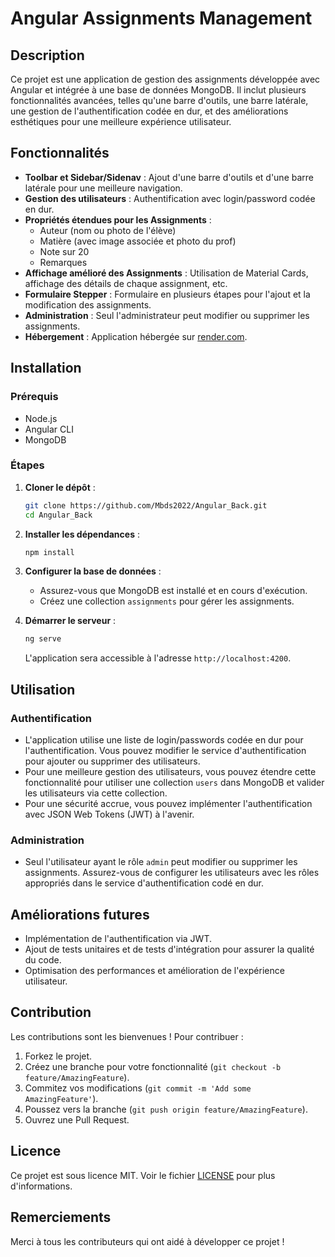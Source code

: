 # Angular Assignments Management

## Description

Ce projet est une application de gestion des assignments développée avec Angular et intégrée à une base de données MongoDB. Il inclut plusieurs fonctionnalités avancées, telles qu'une barre d'outils, une barre latérale, une gestion de l'authentification codée en dur, et des améliorations esthétiques pour une meilleure expérience utilisateur.

## Fonctionnalités

- **Toolbar et Sidebar/Sidenav** : Ajout d'une barre d'outils et d'une barre latérale pour une meilleure navigation.
- **Gestion des utilisateurs** : Authentification avec login/password codée en dur.
- **Propriétés étendues pour les Assignments** :
  - Auteur (nom ou photo de l'élève)
  - Matière (avec image associée et photo du prof)
  - Note sur 20
  - Remarques
- **Affichage amélioré des Assignments** : Utilisation de Material Cards, affichage des détails de chaque assignment, etc.
- **Formulaire Stepper** : Formulaire en plusieurs étapes pour l'ajout et la modification des assignments.
- **Administration** : Seul l'administrateur peut modifier ou supprimer les assignments.
- **Hébergement** : Application hébergée sur [render.com](https://render.com).

## Installation

### Prérequis

- Node.js
- Angular CLI
- MongoDB

### Étapes

1. **Cloner le dépôt** :

    ```bash
    git clone https://github.com/Mbds2022/Angular_Back.git
    cd Angular_Back
    ```

2. **Installer les dépendances** :

    ```bash
    npm install
    ```

3. **Configurer la base de données** :

    - Assurez-vous que MongoDB est installé et en cours d'exécution.
    - Créez une collection `assignments` pour gérer les assignments.

4. **Démarrer le serveur** :

    ```bash
    ng serve
    ```

    L'application sera accessible à l'adresse `http://localhost:4200`.

## Utilisation

### Authentification

- L'application utilise une liste de login/passwords codée en dur pour l'authentification. Vous pouvez modifier le service d'authentification pour ajouter ou supprimer des utilisateurs.
- Pour une meilleure gestion des utilisateurs, vous pouvez étendre cette fonctionnalité pour utiliser une collection `users` dans MongoDB et valider les utilisateurs via cette collection.
- Pour une sécurité accrue, vous pouvez implémenter l'authentification avec JSON Web Tokens (JWT) à l'avenir.

### Administration

- Seul l'utilisateur ayant le rôle `admin` peut modifier ou supprimer les assignments. Assurez-vous de configurer les utilisateurs avec les rôles appropriés dans le service d'authentification codé en dur.

## Améliorations futures

- Implémentation de l'authentification via JWT.
- Ajout de tests unitaires et de tests d'intégration pour assurer la qualité du code.
- Optimisation des performances et amélioration de l'expérience utilisateur.

## Contribution

Les contributions sont les bienvenues ! Pour contribuer :

1. Forkez le projet.
2. Créez une branche pour votre fonctionnalité (`git checkout -b feature/AmazingFeature`).
3. Commitez vos modifications (`git commit -m 'Add some AmazingFeature'`).
4. Poussez vers la branche (`git push origin feature/AmazingFeature`).
5. Ouvrez une Pull Request.

## Licence

Ce projet est sous licence MIT. Voir le fichier [LICENSE](LICENSE) pour plus d'informations.

## Remerciements

Merci à tous les contributeurs qui ont aidé à développer ce projet !
